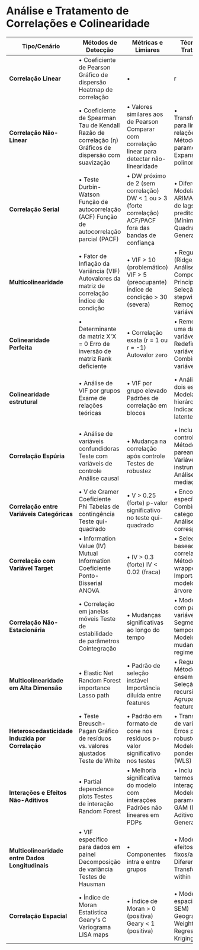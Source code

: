 # Análise e Tratamento de Correlações e Colinearidade

| Tipo/Cenário | Métodos de Detecção | Métricas e Limiares | Técnicas de Tratamento | Impacto nos Modelos | Observações |
|--------------|---------------------|---------------------|------------------------|----------------------|-------------|
| **Correlação Linear** | • Coeficiente de Pearson Gráfico de dispersão Heatmap de correlação | • |r| > 0.7 (forte) 0.3 < |r| < 0.7 (moderada) |r| < 0.3 (fraca) | • Seleção de features Remoção de uma das variáveis Criação de indicadores compostos | • Inflação de variância Instabilidade nos coeficientes Problemas de interpretabilidade | Identifica apenas relações lineares; comum em dados financeiros, socioeconômicos |
| **Correlação Não-Linear** | • Coeficiente de Spearman Tau de Kendall Razão de correlação (η) Gráficos de dispersão com suavização | • Valores similares aos de Pearson Comparar com correlação linear para detectar não-linearidade | • Transformações para linearizar relações Métodos não paramétricos Expansão polinomial | • Modelos lineares podem perder informação importante Necessidade de modelagem não-linear | Comum em sistemas biológicos, ecológicos e relações complexas |
| **Correlação Serial** | • Teste Durbin-Watson Função de autocorrelação (ACF) Função de autocorrelação parcial (PACF) | • DW próximo de 2 (sem correlação) DW < 1 ou > 3 (forte correlação) ACF/PACF fora das bandas de confiança | • Diferenciação Modelagem ARIMA Inclusão de lags como preditores GLS (Mínimos Quadrados Generalizados) | • Erro padrão subestimado Inferência inválida Previsões ineficientes | Típica em séries temporais e dados espaciais |
| **Multicolinearidade** | • Fator de Inflação da Variância (VIF) Autovalores da matriz de correlação Índice de condição | • VIF > 10 (problemático) VIF > 5 (preocupante) Índice de condição > 30 (severa) | • Regularização (Ridge, Lasso) Análise de Componentes Principais (PCA) Seleção stepwise Remoção de variáveis | • Instabilidade nos coeficientes Erros padrão elevados Sensibilidade a pequenas mudanças nos dados | Diferente da correlação simples; afeta o conjunto de preditores |
| **Colinearidade Perfeita** | • Determinante da matriz X'X = 0 Erro de inversão de matriz Rank deficiente | • Correlação exata (r = 1 ou r = -1) Autovalor zero | • Remoção de uma das variáveis Redefinição de variáveis Combinação de variáveis | • Impossibilidade de estimar o modelo Erro na inversão da matriz | Geralmente causada por erro na construção de variáveis ou dummy trap |
| **Colinearidade estrutural** | • Análise de VIF por grupos Exame de relações teóricas | • VIF por grupo elevado Padrões de correlação em blocos | • Análise em dois estágios Modelagem hierárquica Indicadores latentes | • Dificuldade de interpretação Confusão entre efeitos | Ocorre quando variáveis medem aspectos relacionados do mesmo construto |
| **Correlação Espúria** | • Análise de variáveis confundidoras Teste com variáveis de controle Análise causal | • Mudança na correlação após controle Testes de robustez | • Inclusão de controles Métodos de pareamento Variáveis instrumentais Análise de mediação | • Conclusões errôneas Relações falsas Modelos não generalizáveis | Não representa relação causal; comum quando há tendência temporal compartilhada |
| **Correlação entre Variáveis Categóricas** | • V de Cramer Coeficiente Phi Tabelas de contingência Teste qui-quadrado | • V > 0.25 (forte) p-valor significativo no teste qui-quadrado | • Encoding específico Combinação de categorias Análise de correspondência | • Problemas com dummies Superrepresentação de categorias | Requer métodos específicos diferentes dos usados para variáveis contínuas |
| **Correlação com Variável Target** | • Information Value (IV) Mutual Information Coeficiente Ponto-Bisserial ANOVA | • IV > 0.3 (forte) IV < 0.02 (fraca) | • Seleção baseada em correlação Métodos wrapper Importância em modelos de árvore | • Feature irrelevante diminui performance Correlação não significa causalidade | Fundamental para feature selection; diferente de colinearidade entre preditores |
| **Correlação Não-Estacionária** | • Correlação em janelas móveis Teste de estabilidade de parâmetros Cointegração | • Mudanças significativas ao longo do tempo | • Modelagem com parâmetros variáveis Segmentação temporal Modelos de mudança de regime | • Instabilidade na previsão Quebra estrutural Parâmetros variáveis no tempo | Comum em finanças e macroeconomia; exige modelagem dinâmica |
| **Multicolinearidade em Alta Dimensão** | • Elastic Net Random Forest importance Lasso path | • Padrão de seleção instável Importância diluída entre features | • Regularização Métodos ensemble Seleção recursiva Agrupamento de features | • Curse of dimensionality Overfitting Seleção instável | Problemática em dados com muitas features em relação ao número de observações |
| **Heteroscedasticidade Induzida por Correlação** | • Teste Breusch-Pagan Gráfico de resíduos vs. valores ajustados Teste de White | • Padrão em formato de cone nos resíduos p-valor significativo nos testes | • Transformação de variáveis Erros padrão robustos Modelos ponderados (WLS) | • Estimação ineficiente Inferência distorcida Previsões subótimas | A correlação pode induzir padrões de variância não constante |
| **Interações e Efeitos Não-Aditivos** | • Partial dependence plots Testes de interação Random Forest | • Melhoria significativa do modelo com interações Padrões não lineares em PDPs | • Inclusão de termos de interação Modelos não paramétricos GAM (Modelos Aditivos Generalizados) | • Omissão de interações leva a sub-especificação Excesso de interações causa overfitting | A correlação pode mascarar interações importantes entre variáveis |
| **Multicolinearidade entre Dados Longitudinais** | • VIF específico para dados em painel Decomposição de variância Testes de Hausman | • Componentes intra e entre grupos | • Modelos de efeitos fixos/aleatórios Diferenciação Transformação within | • Confusão entre efeitos temporais e cross-section Viés de variável omitida | Requer métodos específicos para dados em painel |
| **Correlação Espacial** | • Índice de Moran Estatística Geary's C Variograma LISA maps | • Índice de Moran > 0 (positiva) Geary < 1 (positiva) | • Modelos espaciais (SAR, SEM) Geographically Weighted Regression Kriging | • Viés nos coeficientes Subestimação dos erros padrão Autocorrelação residual | Típica em dados geográficos; requer ferramentas específicas |